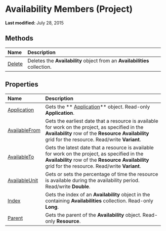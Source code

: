 
# Availability Members (Project)


 **Last modified:** July 28, 2015


## Methods



|**Name**|**Description**|
|:-----|:-----|
| [Delete](b014e345-10e8-efdd-310b-dd405143f6c6.md)|Deletes the  **Availability** object from an **Availabilities** collection.|

## Properties



|**Name**|**Description**|
|:-----|:-----|
| [Application](53f0c5d3-50e2-e17b-a6f6-fbb59fc7cb72.md)|Gets the  ** [Application](8eb91712-7784-a102-38c0-19bb056c27e9.md)** object. Read-only **Application**.|
| [AvailableFrom](114a1c41-8866-f479-ef08-e099cf7a9968.md)|Gets the earliest date that a resource is available for work on the project, as specified in the  **Availability** row of the **Resource Availability** grid for the resource. Read/write **Variant**.|
| [AvailableTo](fe1b9efc-b981-5dc0-fbaa-a29c098e2628.md)|Gets the latest date that a resource is available for work on the project, as specified in the  **Availability** row of the **Resource Availability** grid for the resource. Read/write **Variant**.|
| [AvailableUnit](a22d2325-e512-08c5-608f-0fadce9d33e5.md)|Gets or sets the percentage of time the resource is available during the availability period. Read/write  **Double**.|
| [Index](54dd8601-68c8-0133-5622-12e26c70972d.md)|Gets the index of an  **Availability** object in the containing **Availabilities** collection. Read-only **Long**.|
| [Parent](8fc6f0dc-3f8b-1bc6-619f-0dbfa84015b6.md)|Gets the parent of the  **Availability** object. Read-only **Resource**.|
